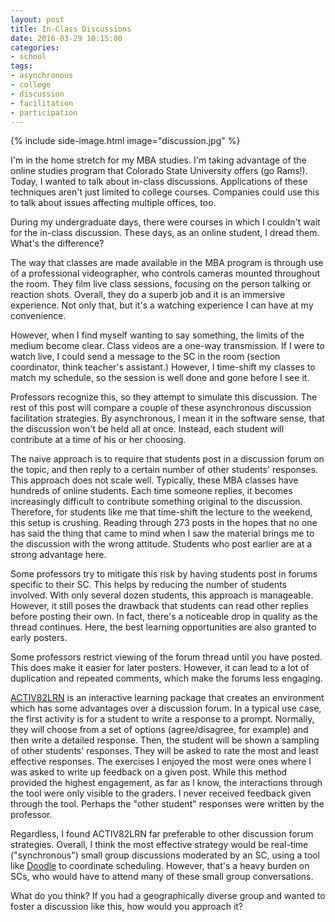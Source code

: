 ```yaml
---
layout: post
title: In-Class Discussions
date: 2016-03-29 10:15:00
categories:
- school
tags:
- asynchronous
- college
- discussion
- facilitation
- participation
---
```


{% include side-image.html image="discussion.jpg" %}

I'm in the home stretch for my MBA studies. I'm taking advantage of the online
studies program that Colorado State University offers (go Rams!). Today, I
wanted to talk about in-class discussions. Applications of these techniques
aren't just limited to college courses. Companies could use this to talk about
issues affecting multiple offices, too.

During my undergraduate days, there were courses in which I couldn't wait for
the in-class discussion. These days, as an online student, I dread them. What's
the difference?

The way that classes are made available in the MBA program is through use of a
professional videographer, who controls cameras mounted throughout the room.
They film live class sessions, focusing on the person talking or reaction shots.
Overall, they do a superb job and it is an immersive experience. Not only that,
but it's a watching experience I can have at my convenience.

However, when I find myself wanting to say something, the limits of the medium
become clear. Class videos are a one-way transmission. If I were to watch live,
I could send a message to the SC in the room (section coordinator, think
teacher's assistant.) However, I time-shift my classes to match my schedule, so
the session is well done and gone before I see it.

Professors recognize this, so they attempt to simulate this discussion. The rest
of this post will compare a couple of these asynchronous discussion facilitation
strategies. By asynchronous, I mean it in the software sense, that the
discussion won't be held all at once. Instead, each student will contribute at a
time of his or her choosing.

The naive approach is to require that students post in a discussion forum on the
topic, and then reply to a certain number of other students' responses. This
approach does not scale well. Typically, these MBA classes have hundreds of
online students. Each time someone replies, it becomes increasingly difficult to
contribute something original to the discussion. Therefore, for students like me
that time-shift the lecture to the weekend, this setup is crushing. Reading
through 273 posts in the hopes that no one has said the thing that came to mind
when I saw the material brings me to the discussion with the wrong attitude.
Students who post earlier are at a strong advantage here.

Some professors try to mitigate this risk by having students post in forums
specific to their SC. This helps by reducing the number of students involved.
With only several dozen students, this approach is manageable. However, it still
poses the drawback that students can read other replies before posting their
own. In fact, there's a noticeable drop in quality as the thread continues.
Here, the best learning opportunities are also granted to early posters.

Some professors restrict viewing of the forum thread until you have posted. This
does make it easier for later posters. However, it can lead to a lot of
duplication and repeated comments, which make the forums less engaging.

[ACTIV82LRN](http://www.codegeek.net/portfolio/activ82lrn) is an interactive
learning package that creates an environment which has some advantages over a
discussion forum. In a typical use case, the first activity is for a student to
write a response to a prompt. Normally, they will choose from a set of options
(agree/disagree, for example) and then write a detailed response. Then, the
student will be shown a sampling of other students' responses. They will be
asked to rate the most and least effective responses. The exercises I enjoyed
the most were ones where I was asked to write up feedback on a given post. While
this method provided the highest engagement, as far as I know, the interactions
through the tool were only visible to the graders. I never received feedback
given through the tool. Perhaps the "other student" responses were written by
the professor.

Regardless, I found ACTIV82LRN far preferable to other discussion forum
strategies. Overall, I think the most effective strategy would be real-time
("synchronous") small group discussions moderated by an SC, using a tool like
[Doodle](http://doodle.com) to coordinate scheduling. However, that's a heavy
burden on SCs, who would have to attend many of these small group conversations.

What do you think? If you had a geographically diverse group and wanted to
foster a discussion like this, how would you approach it?
